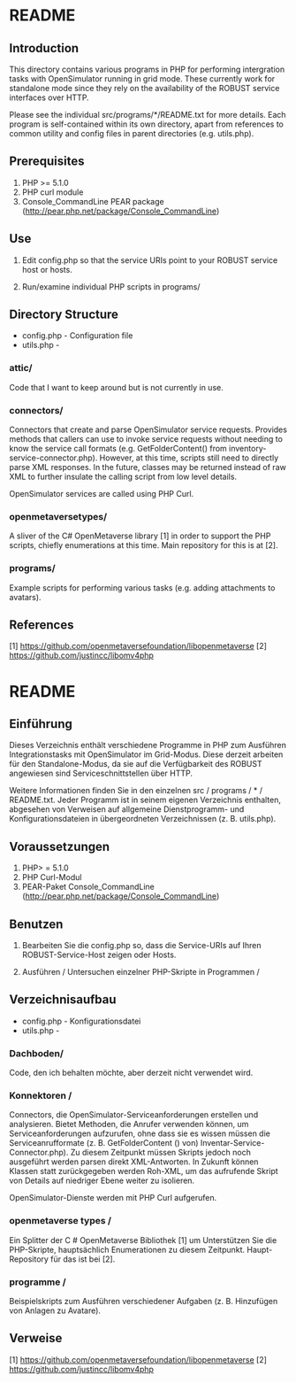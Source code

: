 # README #

## Introduction ##
This directory contains various programs in PHP for performing
intergration tasks with OpenSimulator running in grid mode.  These currently
work for standalone mode since they rely on the availability of the ROBUST
service interfaces over HTTP.

Please see the individual src/programs/*/README.txt for more details.  Each
program is self-contained within its own directory, apart from references to
common utility and config files in parent directories (e.g. utils.php).

## Prerequisites ##
1. PHP >= 5.1.0
2. PHP curl module
3. Console_CommandLine PEAR package (http://pear.php.net/package/Console_CommandLine)

## Use ##
1. Edit config.php so that the service URIs point to your ROBUST service host
or hosts.

2. Run/examine individual PHP scripts in programs/

## Directory Structure ##

* config.php - Configuration file
* utils.php - 

### attic/ ###
Code that I want to keep around but is not currently in use.

### connectors/ ###
Connectors that create and parse OpenSimulator service requests.  Provides
methods that callers can use to invoke service requests without needing to know
the service call formats (e.g. GetFolderContent() from
inventory-service-connector.php).  However, at this time, scripts still need to
directly parse XML responses.  In the future, classes may be returned instead of
raw XML to further insulate the calling script from low level details.

OpenSimulator services are called using PHP Curl.

### openmetaversetypes/ ###
A sliver of the C# OpenMetaverse library [1] in order to
support the PHP scripts, chiefly enumerations at this time.  Main repository for
this is at [2].

### programs/ ###
Example scripts for performing various tasks (e.g. adding attachments to
avatars).

## References ##
[1] https://github.com/openmetaversefoundation/libopenmetaverse
[2] https://github.com/justincc/libomv4php







# README #

## Einführung ##
Dieses Verzeichnis enthält verschiedene Programme in PHP zum Ausführen
Integrationstasks mit OpenSimulator im Grid-Modus. Diese derzeit
arbeiten für den Standalone-Modus, da sie auf die Verfügbarkeit des ROBUST angewiesen sind
Serviceschnittstellen über HTTP.

Weitere Informationen finden Sie in den einzelnen src / programs / * / README.txt. Jeder
Programm ist in seinem eigenen Verzeichnis enthalten, abgesehen von Verweisen auf
allgemeine Dienstprogramm- und Konfigurationsdateien in übergeordneten Verzeichnissen (z. B. utils.php).

## Voraussetzungen ##
1. PHP> = 5.1.0
2. PHP Curl-Modul
3. PEAR-Paket Console_CommandLine (http://pear.php.net/package/Console_CommandLine)

## Benutzen ##
1. Bearbeiten Sie die config.php so, dass die Service-URIs auf Ihren ROBUST-Service-Host zeigen
oder Hosts.

2. Ausführen / Untersuchen einzelner PHP-Skripte in Programmen /

## Verzeichnisaufbau ##

* config.php - Konfigurationsdatei
* utils.php -

### Dachboden/ ###
Code, den ich behalten möchte, aber derzeit nicht verwendet wird.

### Konnektoren / ###
Connectors, die OpenSimulator-Serviceanforderungen erstellen und analysieren. Bietet
Methoden, die Anrufer verwenden können, um Serviceanforderungen aufzurufen, ohne dass sie es wissen müssen
die Serviceanrufformate (z. B. GetFolderContent () von)
Inventar-Service-Connector.php). Zu diesem Zeitpunkt müssen Skripts jedoch noch ausgeführt werden
parsen direkt XML-Antworten. In Zukunft können Klassen statt zurückgegeben werden
Roh-XML, um das aufrufende Skript von Details auf niedriger Ebene weiter zu isolieren.

OpenSimulator-Dienste werden mit PHP Curl aufgerufen.

### openmetaverse types / ###
Ein Splitter der C # OpenMetaverse Bibliothek [1] um
Unterstützen Sie die PHP-Skripte, hauptsächlich Enumerationen zu diesem Zeitpunkt. Haupt-Repository für
das ist bei [2].

### programme / ###
Beispielskripts zum Ausführen verschiedener Aufgaben (z. B. Hinzufügen von Anlagen zu
Avatare).

## Verweise ##
[1] https://github.com/openmetaversefoundation/libopenmetaverse
[2] https://github.com/justincc/libomv4php
